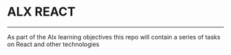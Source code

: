 <h1> ALX REACT </h1>
<hr>
<p> As part of the Alx learning objectives this repo will contain a series of tasks on React and other technologies</p>

